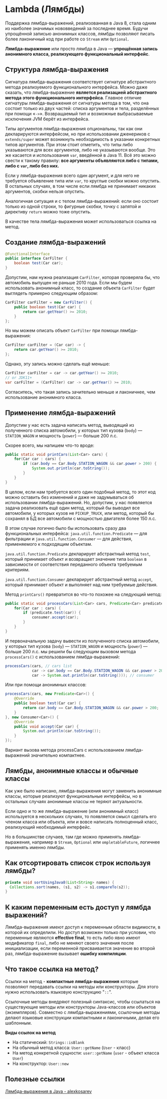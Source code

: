 # Lambda (Лямбды)

Поддержка лямбда-выражений, реализованная в Java 8, стала одним из наиболее значимых нововведений за последнее время. 
Будучи упрощённой записью анонимных классов, лямбды позволяют писать более лаконичный код при работе со `Stream` или `Optional`.

**Лямбда-выражение** или просто лямбда в Java — **упрощённая запись анонимного класса, реализующего функциональный интерфейс**.

## Структура лямбда-выражения

Сигнатура лямбда-выражения соответствует сигнатуре абстрактного метода реализуемого функционального интерфейса. Можно даже сказать, что лямбда-выражение 
**является реализацией абстрактного метода этого функционального интерфейса**. Главное отличие сигнатуры лямбда-выражения от сигнатуры метода в том, 
что она состоит только из двух частей: списка аргументов и тела, разделённых при помощи «`->`». 
Возвращаемый тип и возможные выбрасываемые исключения JVM берёт из интерфейса.

Типы аргументов лямбда-выражения опциональны, так как они декларируются интерфейсом, но при использовании дженериков с `extends/super` может возникнуть 
необходимость в указании конкретных типов аргументов. При этом стоит отметить, что типы либо указываются для всех аргументов, либо не указываются вообще. 
Это же касается и использования `var`, введённой в Java 11. Всё это можно свести к такому правилу: **все аргументы объявляются либо с типами, либо с `var`, либо без них.**

Если у лямбда-выражения всего один аргумент, и для него не требуется объявление типа или `var`, то круглые скобки можно опустить. 
В остальных случаях, в том числе если лямбда не принимает никаких аргументов, скобки нельзя опустить.

Аналогичная ситуация и с телом лямбда-выражений: если оно состоит только из одной строки, то фигурные скобки, точку с запятой и директиву `return` можно тоже опустить.

В качестве тела лямбда-выражения может использоваться ссылка на метод.

## Создание лямбда-выражений

```java
@FunctionalInterface
public interface CarFilter {
    boolean test(Car car);
}
```

Допустим, нам нужна реализация `CarFilter`, которая проверяла бы, что автомобиль выпущен не раньше 2010 года. Если мы будем использовать анонимный класс, 
то создание объекта `CarFilter` будет выглядеть примерно следующим образом:

```java
CarFilter carFilter = new CarFilter() {
    public boolean test(Car car) {
        return car.getYear() >= 2010;
    }
};
```

Но мы можем описать объект `CarFilter` при помощи лямбда-выражения:

```java
CarFilter carFilter = (Car car) -> {
    return car.getYear() >= 2010;
};
```

Однако, эту запись можно сделать ещё меньше:

```java
CarFilter carFilter = car -> car.getYear() >= 2010;
// or JDK11+
var carFilter = (CarFilter) car -> car.getYear() >= 2010;
```

Согласитесь, что такая запись зачительно меньше и лаконичнее, чем использование анонимного класса.

## Применение лямбда-выражений

Допустим у нас есть задача написать метод, выводящий из полученного списка автомобили, у которых тип кузова (`body`) — `STATION_WAGON` 
и мощность (`power`) — больше 200 л.с.

Скорее всего, мы напишем что-то вроде:

```java
public static void printCars(List<Car> cars) {
    for(Car car : cars) {
        if (car.body == Car.Body.STATION_WAGON && car.power > 200) {
            System.out.println(car.toString());
        }
    }
}
```

В целом, если нам требуется всего один подобный метод, то этот код можно оставить без изменений и даже не задумываться об использовании лямбда-выражений. 
Но, допустим, у нас появляется задача реализовать ещё один метод, который бы выводил все автомобили, у которых кузов не `PICKUP_TRUCK`, или метод, 
который бы сохранял в БД все автомобили с мощностью двигателя более 150 л.с.

В этом случае логично было бы использовать сразу два функциональных интерфейса: `java.util.function.Predicate` — для фильтрации 
и `java.util.function.Consumer` — для действия, применяемого к подходящим объектам.

`java.util.function.Predicate` декларирует абстрактный метод `test`, который принимает объект и возвращает значение типа `boolean` в зависимости 
от соответствия переданного объекта требуемым критериям.

`java.util.function.Consumer` декларирует абстрактный метод `accept`, который принимает объект и выполняет над ним требуемые действия.

Метод `printCars()` превратится во что-то похожее на следующий метод:

```java
public static void processCars(List<Car> cars, Predicate<Car> predicate, Consumer<Car> consumer) {
    for(Car car : cars) {
        if (predicate.test(car)) {
            consumer.accept(car);
        }
    }
}
```

И первоначальную задачу вывести из полученного списка автомобили, у которых тип кузова (`body`) — `STATION_WAGON` и мощность (`power`) — больше 200 л.с. 
мы решили бы следующим вызовом метода `processCars()` с использованием лямбда-выражений:

```java
processCars(cars, // cars list
            car -> car.body == Car.Body.STATION_WAGON && car.power > 200, // predicate
            car -> System.out.println(car.toString())); // consumer
```

Или при помощи анонимных классов:

```java
processCars(cars, new Predicate<Car>() {
    @Override
    public boolean test(Car car) {
        return car.body == Car.Body.STATION_WAGON && car.power > 200;
    }
}, new Consumer<Car>() {
    @Override
    public void accept(Car car) {
        System.out.println(car.toString());
    }
});
```

Вариант вызова метода processCars с использованием лямбда-выражений значительно компактнее.

## Лямбды, анонимные классы и обычные классы

Как уже было написано, лямбда-выражения могут заменить анонимные классы, которые реализуют функциональные интерфейсы, но в остальных случаях анонимные 
классы не теряют актуальности.

Если одно и то же лямбда-выражение (или анонимный класс) используется в нескольких случаях, то появляется смысл сделать его членом класса или объекта, 
или и вовсе написать полноценный класс, реализующий необходимый интерфейс.

Но в большинстве случаев, там где можно применять лямбда-выражения, например в `Stream`, `Optional` или `ompletableFuture`, логичнее применять именно лямбды.

## Как отсортировать список строк используя лямбды?

```java
private void sortUsingJava8(List<String> names) {
  Collections.sort(names, (s1, s2) -> s1.compareTo(s2));
}
```

## К каким переменным есть доступ у лямбда выражений?

Лямбда-выражения имеют доступ к переменным области видимости, в которой их определили. Но доступ возможен только при условии, что переменные являются 
**effective final**, то есть либо явно имеют модификатор `final`, либо не меняют своего значения после инициализации, если переменной присваивается значение 
во второй раз, лямбда-выражение вызывает **ошибку компиляции**.

## Что такое ссылка на метод?

Ссылки на метод - **компактные лямбда-выражения** которые позволяют передавать ссылки на методы или конструкторы. Для этого нужно использовать 
языковую конструкцию "`::`". 

Ссылочные методы внедряют полезный синтаксис, чтобы ссылаться на существующие методы или конструкторы Java-классов или объектов (экземпляров). 
Совместно с лямбда-выражениями, ссылочные методы делают языковые конструкции компактными и лаконичными, делая его шаблонным.

**Виды ссылок на метод**
- На статический: `Strings::isBlank`
- На обычный метод класса: `User::getName` (`User` - класс)
- На метод конкретной сущности: `user::getName` (`user` - объект класса `User`)
- На конструктор: `User::new`

## Полезные ссылки

[Лямбда-выражения в Java - alexkosarev](https://alexkosarev.name/2019/03/11/lambdas-in-java/)
